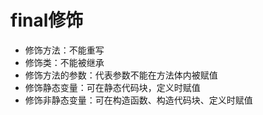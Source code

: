 # final修饰
- 修饰方法：不能重写
- 修饰类：不能被继承
- 修饰方法的参数：代表参数不能在方法体内被赋值
- 修饰静态变量：可在静态代码块，定义时赋值
- 修饰非静态变量：可在构造函数、构造代码块、定义时赋值